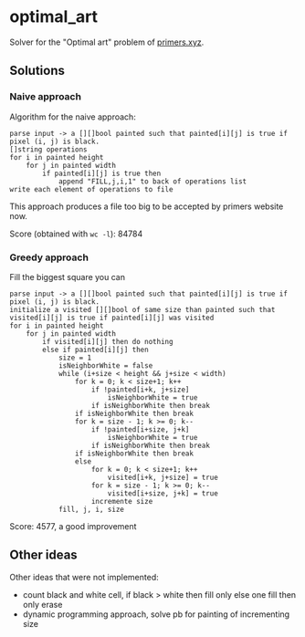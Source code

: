 # optimal_art
Solver for the "Optimal art" problem of [primers.xyz](https://primers.xyz/0).

## Solutions
### Naive approach
Algorithm for the naive approach:
```
parse input -> a [][]bool painted such that painted[i][j] is true if pixel (i, j) is black.
[]string operations
for i in painted height
    for j in painted width
        if painted[i][j] is true then
            append "FILL,j,i,1" to back of operations list
write each element of operations to file
```

This approach produces a file too big to be accepted by primers website now.

Score (obtained with `wc -l`): 84784

### Greedy approach
Fill the biggest square you can
```
parse input -> a [][]bool painted such that painted[i][j] is true if pixel (i, j) is black.
initialize a visited [][]bool of same size than painted such that visited[i][j] is true if painted[i][j] was visited
for i in painted height
    for j in painted width
        if visited[i][j] then do nothing
        else if painted[i][j] then
            size = 1
            isNeighborWhite = false
            while (i+size < height && j+size < width)
                for k = 0; k < size+1; k++
                    if !painted[i+k, j+size]
                        isNeighborWhite = true
                    if isNeighborWhite then break
                if isNeighborWhite then break
                for k = size - 1; k >= 0; k--
                    if !painted[i+size, j+k]
                        isNeighborWhite = true
                    if isNeighborWhite then break
                if isNeighborWhite then break
                else
                    for k = 0; k < size+1; k++
                        visited[i+k, j+size] = true
                    for k = size - 1; k >= 0; k--
                        visited[i+size, j+k] = true
                    incremente size
            fill, j, i, size
```

Score: 4577, a good improvement

## Other ideas
Other ideas that were not implemented:

- count black and white cell, if black > white then fill only else one fill then
only erase
- dynamic programming approach, solve pb for painting of incrementing size
